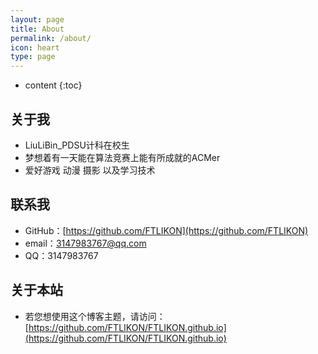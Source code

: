 ```yaml
---
layout: page
title: About
permalink: /about/
icon: heart
type: page
---
```


* content
{:toc}

## 关于我

* LiuLiBin_PDSU计科在校生
* 梦想着有一天能在算法竞赛上能有所成就的ACMer
* 爱好游戏 动漫 摄影 以及学习技术


## 联系我

* GitHub：[https://github.com/FTLIKON](https://github.com/FTLIKON)
* email：3147983767@qq.com
* QQ：3147983767

## 关于本站

* 若您想使用这个博客主题，请访问：  
[https://github.com/FTLIKON/FTLIKON.github.io](https://github.com/FTLIKON/FTLIKON.github.io)


